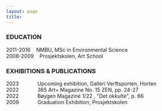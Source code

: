 ```yaml
---
layout: page
title: 
---
```


### EDUCATION

2011-2016 &nbsp;&nbsp; NMBU, MSc in Environmental Science  
2008-2009 &nbsp;&nbsp; Prosjektskolen, Art School  

### EXHIBITIONS & PUBLICATIONS

2023 &nbsp;&nbsp;&nbsp;&nbsp;&nbsp;&nbsp;&nbsp;&nbsp;&nbsp;&nbsp;&nbsp; Upcoming exhibition, Galleri Verftsporten, Horten  
2022 &nbsp;&nbsp;&nbsp;&nbsp;&nbsp;&nbsp;&nbsp;&nbsp;&nbsp;&nbsp;&nbsp; 365 Art+ Magazine No. 15 ZEN, pp. 24-27  
2022 &nbsp;&nbsp;&nbsp;&nbsp;&nbsp;&nbsp;&nbsp;&nbsp;&nbsp;&nbsp;&nbsp; Bøygen Magazine 1/22 , "Det okkulte", p. 66  
2009 &nbsp;&nbsp;&nbsp;&nbsp;&nbsp;&nbsp;&nbsp;&nbsp;&nbsp;&nbsp;&nbsp; Graduation Exhibition, Prosjektskolen  


